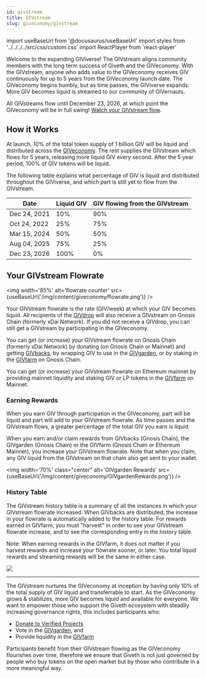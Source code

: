 ```yaml
---
id: givstream
title: GIVstream
slug: giveconomy/givstream
---
```

import useBaseUrl from '@docusaurus/useBaseUrl'
import styles from '../../../../src/css/custom.css'
import ReactPlayer from 'react-player'


Welcome to the expanding GIViverse! The GIVstream aligns community members with the long term success of Giveth and the GIVeconomy. With the GIVstream, anyone who adds value to the GIVeconomy receives GIV continuously for up to 5 years from the GIVeconomy launch date. The GIVeconomy begins humbly, but as time passes, the GIViverse expands: More GIV becomes liquid is streamed to our community of GIVernauts.

All GIVstreams flow until December 23, 2026, at which point the GIVeconomy will be in full swing! [Watch your GIVstream flow](https://giv.giveth.io/givstream).

<ReactPlayer playing light='/video/givstream_thumbnail.png'  loop={true} controls url='/video/GIF_GIVETHiverse.mp4' />


## How it Works
At launch, 10% of the total token supply of 1 billion GIV will be liquid and distributed across the [GIVeconomy](/es/giveconomy/). The rest supplies the GIVstream which flows for 5 years, releasing more liquid GIV every second. After the 5 year period, 100% of GIV tokens will be liquid.

The following table explains what percentage of GIV is liquid and distributed throughout the GIViverse, and which part is still yet to flow from the GIVstream.


|Date	|Liquid GIV	|GIV flowing from the GIVstream|
|-------|-----------|-----------------|
|Dec 24, 2021	|	10% | 	90% |
|Oct 24, 2022  |   25%	|   75% |
|Mar 15, 2024	|	50% |   50% |
|Aug 04, 2025   |   75%	|   25% |
|Dec 23, 2026	|  100%	|    0% |


## Your GIVstream Flowrate

<img width='85%' alt='flowrate counter' src={useBaseUrl('/img/content/giveconomy/flowrate.png')} />

Your GIVstream flowrate is the rate (GIV/week) at which your GIV becomes liquid. All recipients of the [GIVdrop](/es/giveconomy/givdrop) will also receive a GIVstream on Gnosis Chain (formerly xDai Network). If you did not receive a GIVdrop, you can still get a GIVstream by participating in the GIVeconomy.

You can get (or increase) your GIVstream flowrate on Gnosis Chain (formerly xDai Network) by donating (on Gnosis Chain or Mainnet) and getting [GIVbacks](https://giv.giveth.io/givbacks), by wrapping GIV to use in the [GIVgarden](https://giv.giveth.io/givgarden), or by staking in the [GIVfarm](https://giv.giveth.io/givfarm) on Gnosis Chain.

You can get (or increase) your GIVstream flowrate on Ethereum mainnet by providing mainnet liquidity and staking GIV or LP tokens in the [GIVfarm](https://giv.giveth.io/givfarm) on Mainnet.

### Earning Rewards
When you earn GIV through participation in the GIVeconomy, part will be liquid and part will add to your GIVstream flowrate. As time passes and the GIVstream flows, a greater percentage of the total GIV you earn is liquid.

When you earn and/or claim rewards from GIVbacks (Gnosis Chain), the GIVgarden (Gnosis Chain) or the GIVfarm (Gnosis Chain or Ethereum Mainnet), you increase your GIVstream flowrate. Note that when you claim, any GIV liquid from the GIVstream on that chain also get sent to your wallet.

<img width='70%' class="center" alt='GIVgarden Rewards' src={useBaseUrl('/img/content/giveconomy/GIVgardenRewards.png')} />

### History Table

The GIVstream history table is a summary of all the instances in which your GIVstream flowrate increased. When GIVbacks are distributed, the increase in your flowrate is automatically added to the history table. For rewards earned in GIVfarm, you must "harvest" in order to see your GIVstream flowrate increase, and to see the corresponding entry in the history table.

Note: When earning rewards in the GIVfarm, it does not matter if you harvest rewards and increase your flowrate sooner, or later. You total liquid rewards and streaming rewards will be the same in either case.

![](https://i.imgur.com/W9WN7gy.png)

----

The GIVstream nurtures the GIVeconomy at inception by having only 10% of the total supply of GIV liquid and transferrable to start. As the GIVeconomy grows & stabilizes, more GIV becomes liquid and available for everyone. We want to empower those who support the Giveth ecosystem with steadily increasing governance rights, this includes participants who:
- [Donate to Verified Projects](https://giveth.io/projects)
- Vote in the [GIVgarden](https://giv.giveth.io/givgarden), and
- Provide liquidity in the [GIVfarm](https://giv.giveth.io/givfarm)

Participants benefit from their GIVstream flowing as the GIVeconomy flourishes over time, therefore we ensure that Giveth is not just governed by people who buy tokens on the open market but by those who contribute in a more meaningful way.
